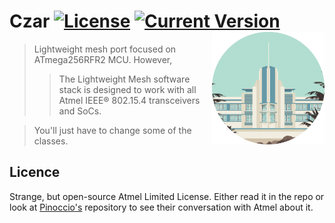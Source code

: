 # Czar [![License](https://img.shields.io/badge/license-atmel-green.svg)](https://github.com/maxmclau/arduino-lwm) [![Current Version](https://img.shields.io/badge/version-v1.2.1-blue.svg)](https://github.com/maxmclau/arduino-lwm) <img src="/.gitassets/header.png" width="180px" align="right" />

> Lightweight mesh port focused on ATmega256RFR2 MCU. However,
>> The Lightweight Mesh software stack is designed to work with all Atmel IEEE® 802.15.4 transceivers and SoCs.

> You'll just have to change some of the classes.

## Licence
Strange, but open-source Atmel Limited License. Either read it in the repo or look at [Pinoccio's](https://github.com/Pinoccio/library-atmel-lwm) repository to see their conversation with Atmel about it. 
